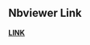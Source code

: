 ## Nbviewer Link

[**LINK**](https://nbviewer.org/gist/JakubKaniaLift/74d2ef60e29ddd01a2ef39bdfbdad1a2?flush_cache=true)
